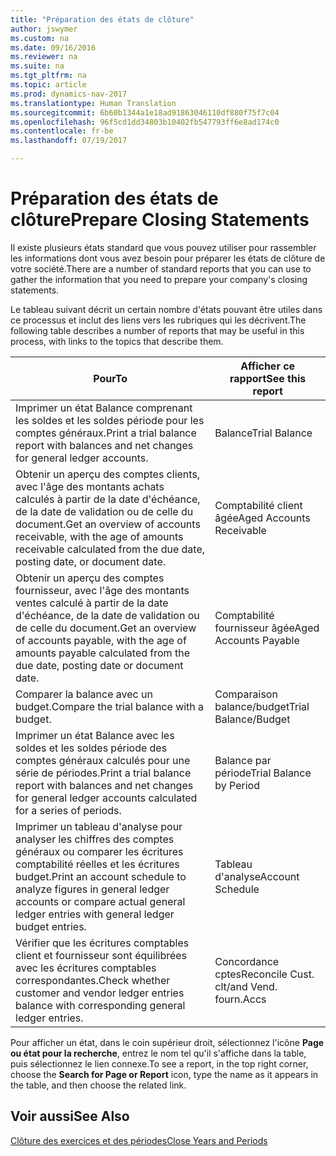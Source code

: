 ```yaml
---
title: "Préparation des états de clôture"
author: jswymer
ms.custom: na
ms.date: 09/16/2016
ms.reviewer: na
ms.suite: na
ms.tgt_pltfrm: na
ms.topic: article
ms.prod: dynamics-nav-2017
ms.translationtype: Human Translation
ms.sourcegitcommit: 6b60b1344a1e18ad91863046110df880f75f7c04
ms.openlocfilehash: 96f5cd1dd34803b10402fb547793ff6e8ad174c0
ms.contentlocale: fr-be
ms.lasthandoff: 07/19/2017

---
```

# <a name="prepare-closing-statements"></a><span data-ttu-id="c5fc0-102">Préparation des états de clôture</span><span class="sxs-lookup"><span data-stu-id="c5fc0-102">Prepare Closing Statements</span></span>
<span data-ttu-id="c5fc0-103">Il existe plusieurs états standard que vous pouvez utiliser pour rassembler les informations dont vous avez besoin pour préparer les états de clôture de votre société.</span><span class="sxs-lookup"><span data-stu-id="c5fc0-103">There are a number of standard reports that you can use to gather the information that you need to prepare your company's closing statements.</span></span>

<span data-ttu-id="c5fc0-104">Le tableau suivant décrit un certain nombre d'états pouvant être utiles dans ce processus et inclut des liens vers les rubriques qui les décrivent.</span><span class="sxs-lookup"><span data-stu-id="c5fc0-104">The following table describes a number of reports that may be useful in this process, with links to the topics that describe them.</span></span>

|<span data-ttu-id="c5fc0-105">Pour</span><span class="sxs-lookup"><span data-stu-id="c5fc0-105">To</span></span>     |<span data-ttu-id="c5fc0-106">Afficher ce rapport</span><span class="sxs-lookup"><span data-stu-id="c5fc0-106">See this report</span></span>                  |
|-------|---------------------------------|
|<span data-ttu-id="c5fc0-107">Imprimer un état Balance comprenant les soldes et les soldes période pour les comptes généraux.</span><span class="sxs-lookup"><span data-stu-id="c5fc0-107">Print a trial balance report with balances and net changes for general ledger accounts.</span></span>|<span data-ttu-id="c5fc0-108">Balance</span><span class="sxs-lookup"><span data-stu-id="c5fc0-108">Trial Balance</span></span>|
|<span data-ttu-id="c5fc0-109">Obtenir un aperçu des comptes clients, avec l'âge des montants achats calculés à partir de la date d'échéance, de la date de validation ou de celle du document.</span><span class="sxs-lookup"><span data-stu-id="c5fc0-109">Get an overview of accounts receivable, with the age of amounts receivable calculated from the due date, posting date, or document date.</span></span>|<span data-ttu-id="c5fc0-110">Comptabilité client âgée</span><span class="sxs-lookup"><span data-stu-id="c5fc0-110">Aged Accounts Receivable</span></span>|
|<span data-ttu-id="c5fc0-111">Obtenir un aperçu des comptes fournisseur, avec l'âge des montants ventes calculé à partir de la date d'échéance, de la date de validation ou de celle du document.</span><span class="sxs-lookup"><span data-stu-id="c5fc0-111">Get an overview of accounts payable, with the age of amounts payable calculated from the due date, posting date or document date.</span></span>|<span data-ttu-id="c5fc0-112">Comptabilité fournisseur âgée</span><span class="sxs-lookup"><span data-stu-id="c5fc0-112">Aged Accounts Payable</span></span>|
|<span data-ttu-id="c5fc0-113">Comparer la balance avec un budget.</span><span class="sxs-lookup"><span data-stu-id="c5fc0-113">Compare the trial balance with a budget.</span></span>|<span data-ttu-id="c5fc0-114">Comparaison balance/budget</span><span class="sxs-lookup"><span data-stu-id="c5fc0-114">Trial Balance/Budget</span></span>|
|<span data-ttu-id="c5fc0-115">Imprimer un état Balance avec les soldes et les soldes période des comptes généraux calculés pour une série de périodes.</span><span class="sxs-lookup"><span data-stu-id="c5fc0-115">Print a trial balance report with balances and net changes for general ledger accounts calculated for a series of periods.</span></span>|<span data-ttu-id="c5fc0-116">Balance par période</span><span class="sxs-lookup"><span data-stu-id="c5fc0-116">Trial Balance by Period</span></span>|
|<span data-ttu-id="c5fc0-117">Imprimer un tableau d'analyse pour analyser les chiffres des comptes généraux ou comparer les écritures comptabilité réelles et les écritures budget.</span><span class="sxs-lookup"><span data-stu-id="c5fc0-117">Print an account schedule to analyze figures in general ledger accounts or compare actual general ledger entries with general ledger budget entries.</span></span>|<span data-ttu-id="c5fc0-118">Tableau d'analyse</span><span class="sxs-lookup"><span data-stu-id="c5fc0-118">Account Schedule</span></span>|
|<span data-ttu-id="c5fc0-119">Vérifier que les écritures comptables client et fournisseur sont équilibrées avec les écritures comptables correspondantes.</span><span class="sxs-lookup"><span data-stu-id="c5fc0-119">Check whether customer and vendor ledger entries balance with corresponding general ledger entries.</span></span>|<span data-ttu-id="c5fc0-120">Concordance cptes</span><span class="sxs-lookup"><span data-stu-id="c5fc0-120">Reconcile Cust.</span></span> <span data-ttu-id="c5fc0-121">clt/</span><span class="sxs-lookup"><span data-stu-id="c5fc0-121">and Vend.</span></span> <span data-ttu-id="c5fc0-122">fourn.</span><span class="sxs-lookup"><span data-stu-id="c5fc0-122">Accs</span></span>|

<span data-ttu-id="c5fc0-123">Pour afficher un état, dans le coin supérieur droit, sélectionnez l'icône **Page ou état pour la recherche**, entrez le nom tel qu'il s'affiche dans la table, puis sélectionnez le lien connexe.</span><span class="sxs-lookup"><span data-stu-id="c5fc0-123">To see a report, in the top right corner, choose the **Search for Page or Report** icon, type the name as it appears in the table, and then choose the related link.</span></span>

## <a name="see-also"></a><span data-ttu-id="c5fc0-124">Voir aussi</span><span class="sxs-lookup"><span data-stu-id="c5fc0-124">See Also</span></span>
[<span data-ttu-id="c5fc0-125">Clôture des exercices et des périodes</span><span class="sxs-lookup"><span data-stu-id="c5fc0-125">Close Years and Periods</span></span>](year-close-years-periods.md)


